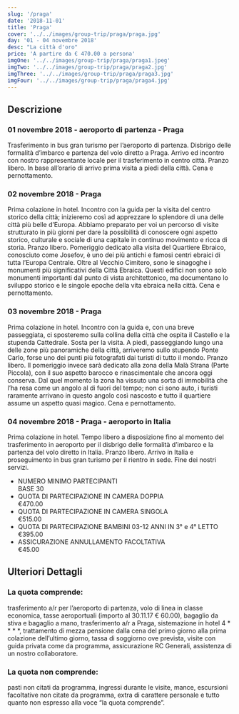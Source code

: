 ```yaml
---
slug: '/praga'
date: '2018-11-01'
title: 'Praga'
cover: '../../images/group-trip/praga/praga.jpg'
day: '01 - 04 novembre 2018'
desc: "La città d'oro"
price: 'A partire da € 470.00 a persona'
imgOne: '../../images/group-trip/praga/praga1.jpeg'
imgTwo: '../../images/group-trip/praga/praga2.jpg'
imgThree: '../../images/group-trip/praga/praga3.jpg'
imgFour: '../../images/group-trip/praga/praga4.jpg'
---
```


<div class="copy">

## Descrizione

### 01 novembre 2018 - aeroporto di partenza - Praga

Trasferimento in bus gran turismo per l’aeroporto di partenza. Disbrigo delle formalità d’imbarco e partenza del volo diretto a Praga. Arrivo ed incontro con nostro rappresentante locale per il trasferimento in centro città. Pranzo libero. In base all’orario di arrivo prima visita a piedi della città. Cena e pernottamento.

### 02 novembre 2018 - Praga

Prima colazione in hotel. Incontro con la guida per la visita del centro storico della città; inizieremo così ad apprezzare lo splendore di una delle città più belle d’Europa. Abbiamo preparato per voi un percorso di visite strutturato in più giorni per dare la possibilità di conoscere ogni aspetto storico, culturale e sociale di una capitale in continuo movimento e ricca di storia. Pranzo libero. Pomeriggio dedicato alla visita del Quartiere Ebraico, conosciuto come Josefov, è uno dei più antichi e famosi centri ebraici di tutta l’Europa Centrale. Oltre al Vecchio Cimitero, sono le sinagoghe i monumenti più significativi della Città Ebraica. Questi edifici non sono solo monumenti importanti dal punto di vista architettonico, ma documentano lo sviluppo storico e le singole epoche della vita ebraica nella città. Cena e pernottamento.

### 03 novembre 2018 - Praga

Prima colazione in hotel. Incontro con la guida e, con una breve passeggiata, ci sposteremo sulla collina della città che ospita il Castello e la stupenda Cattedrale. Sosta per la visita. A piedi, passeggiando lungo una delle zone più panoramiche della città, arriveremo sullo stupendo Ponte Carlo, forse uno dei punti più fotografati dai turisti di tutto il mondo. Pranzo libero. Il pomeriggio invece sarà dedicato alla zona della Malà Strana (Parte Piccola), con il suo aspetto barocco e rinascimentale che ancora oggi conserva. Dal quel momento la zona ha vissuto una sorta di immobilità che l’ha resa come un angolo al di fuori del tempo; non ci sono auto, i turisti raramente arrivano in questo angolo così nascosto e tutto il quartiere assume un aspetto quasi magico. Cena e pernottamento.

### 04 novembre 2018 - Praga - aeroporto in Italia

Prima colazione in hotel. Tempo libero a disposizione fino al momento del trasferimento in aeroporto per il disbrigo delle formalità d’imbarco e la partenza del volo diretto in Italia. Pranzo libero. Arrivo in Italia e proseguimento in bus gran turismo per il rientro in sede. Fine dei nostri servizi.

<div class="quota">

- <div class="left"> <span> NUMERO MINIMO PARTECIPANTI </span> </div> <div class="right"> <span> BASE 30 </span> </div>
- <div class="left"> <span> QUOTA DI PARTECIPAZIONE IN CAMERA DOPPIA </span> </div> <div class="right"> <span> €470.00 </span> </div>
- <div class="left"> <span> QUOTA DI PARTECIPAZIONE IN CAMERA SINGOLA </span> </div> <div class="right"> <span> €515.00 </span> </div>
- <div class="left"> <span> QUOTA DI PARTECIPAZIONE BAMBINI 03-12 ANNI IN 3° e 4° LETTO </span> </div> <div class="right"> <span> €395.00 </span> </div>
- <div class="left"> <span> ASSICURAZIONE ANNULLAMENTO FACOLTATIVA </span> </div> <div class="right"> <span> €45.00 </span> </div>

</div>

## Ulteriori Dettagli

### La quota comprende:

trasferimento a/r per l’aeroporto di partenza, volo di linea in classe economica, tasse aeroportuali (importo al 30.11.17 € 60.00), bagaglio da stiva e bagaglio a mano, trasferimento a/r a Praga, sistemazione in hotel 4 \* \* \* \*, trattamento di mezza pensione dalla cena del primo giorno alla prima colazione dell’ultimo giorno, tassa di soggiorno ove prevista, visite con guida privata come da programma, assicurazione RC Generali, assistenza di un nostro collaboratore.

### La quota non comprende:

pasti non citati da programma, ingressi durante le visite, mance, escursioni facoltative non citate da programma, extra di carattere personale e tutto quanto non espresso alla voce “la quota comprende”.

</div>

